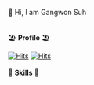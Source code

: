 👋  Hi, I am Gangwon Suh
<br/>
<br/>
<br/>
🏖️  **Profile**  🏖️  
    
[![Hits](https://hits.seeyoufarm.com/api/count/incr/badge.svg?url=https%3A%2F%2Fgithub.com%2Fgswon%2Fgswon&count_bg=%233EE7B1&title_bg=%23000000&icon=pinboard.svg&icon_color=%23FFFFFF&title=Github&edge_flat=false)](https://hits.seeyoufarm.com)
[![Hits](https://hits.seeyoufarm.com/api/count/incr/badge.svg?url=https%3A%2F%2Fwww.linkedin.com%2Fin%2Fgangwon-suh%2F&count_bg=%2391CFF9&title_bg=%2391CFF9&icon=pinboard.svg&icon_color=%23FFFFFF&title=Linkedin&edge_flat=false)](https://hits.seeyoufarm.com)
<br/>
<br/>
📙  **Skills**  📙
